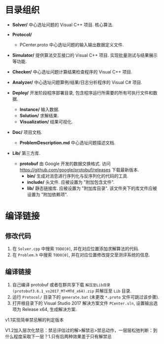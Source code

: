 # 目录组织

- **Solver/**
  中心选址问题的 Visual C++ 项目.
  核心算法.

- **Protocol/**
  - PCenter.proto
    中心选址问题的输入输出数据定义文件.

- **Simulator/**
  提供算法交互接口的 Visual C++ 项目.
  实现批量测试与结果展示等功能.

- **Checker/**
  中心选址问题计算结果检查程序的 Visual C++ 项目.

- **Analyzer/**
  中心选址问题算例/结果/日志分析程序的 Visual C# 项目.

- **Deploy/**
  开发阶段程序部署目录, 包含程序运行所需要的所有可执行文件和数据.
  - **Instance/**
    输入数据.
  - **Solution/**
    求解结果.
  - **Visualization/**
    结果可视化.

- **Doc/**
  项目文档.
  - **ProblemDescription.md**
    中心选址问题描述文档.

- **Lib/**
  第三方库.
  - **protobuf**
    由 Google 开发的数据交换格式.
    访问 https://github.com/google/protobuf/releases 下载最新版本.
    - **bin/**
      生成对消息进行序列化与反序列化的代码的工具.
    - **include/**
      头文件. 应被设置为 "附加包含文件".
    - **lib/**
      静态链接库. 应被设置为 "附加库目录".
      该文件夹下的库文件应被设置为 "附加依赖项".



# 编译链接

## 修改代码

1. 在 `Solver.cpp` 中搜索 `TODO[0]`, 并在对应位置添加求解算法的代码.
2. 在 `Problem.h` 中搜索 `TODO[0]`, 并在对应位置修改提交至测评系统的信息.


## 编译链接

1. 自己编译 protobuf 或者在群共享下载 `解压至Lib目录(protobuf3.6.1_vs2017_MT+MTd_x64).zip` 并解压至 `Lib` 目录.
2. 运行 `Protocol/` 目录下的 `generate.bat` (未更改 `*.proto` 文件可跳过该步骤).
3. 打开根目录下的 Visual Studio 2017 解决方案文件 `PCenter.sln`, 设置输出选项为 Release x64, 生成解决方案.





v1.1实现简单禁忌解的判定版本

V1.2加入层次化禁忌：禁忌评估过的解>解禁忌>禁忌动作，一层层松弛判断：到什么程度采取下一层？1.只有后两种效果差于只有解禁忌